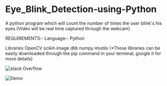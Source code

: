 # Eye_Blink_Detection-using-Python
A python program which will count the number of times the user blink's his eyes.(Video will be real time captured through the webcam) 

REQUIREMENTS:-
Language:-
Python

Libraries
OpenCV 
scikit-image
dlib
numpy
imutils
(*These libraries can be easily downloaded through the pip command in your terminal, google it for more details)

![stack Overflow](https://lh5.googleusercontent.com/NEdpVPSIHlb6vKjJ86d3Q_spX0MrYB33GeMvdn3J3k4B4kr87Jpy7YBw4shn1JfwpXEOfNzjIhEHpsDh-dndx2j-riFGiDgbqk7diPEGl5mA__sgDKUuczbJd5tCUKSALwIJ6zp3)



![Demo](blink_detection_animation.gif)
